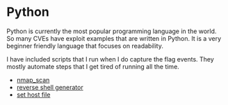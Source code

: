 # Python

Python is currently the most popular programming language in the world. So many CVEs have exploit examples that are written in Python. It is a very beginner friendly language that focuses on readability.

I have included scripts that I run when I do capture the flag events. They mostly automate steps that I get tired of running all the time.

- [nmap_scan](python/nmap_scan.py)
- [reverse shell generator](python/reverse_shells.py)
- [set host file](python/host_file.py)
